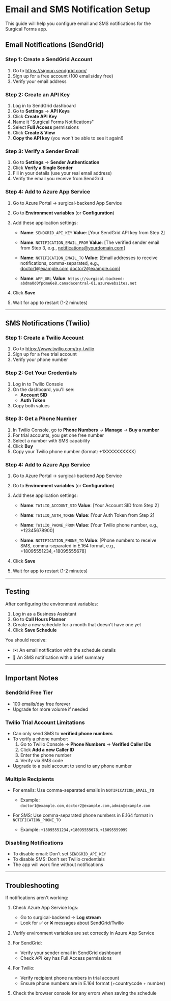 # Email and SMS Notification Setup

This guide will help you configure email and SMS notifications for the Surgical Forms app.

## Email Notifications (SendGrid)

### Step 1: Create a SendGrid Account
1. Go to https://signup.sendgrid.com/
2. Sign up for a free account (100 emails/day free)
3. Verify your email address

### Step 2: Create an API Key
1. Log in to SendGrid dashboard
2. Go to **Settings** → **API Keys**
3. Click **Create API Key**
4. Name it "Surgical Forms Notifications"
5. Select **Full Access** permissions
6. Click **Create & View**
7. **Copy the API key** (you won't be able to see it again!)

### Step 3: Verify a Sender Email
1. Go to **Settings** → **Sender Authentication**
2. Click **Verify a Single Sender**
3. Fill in your details (use your real email address)
4. Verify the email you receive from SendGrid

### Step 4: Add to Azure App Service
1. Go to Azure Portal → surgical-backend App Service
2. Go to **Environment variables** (or **Configuration**)
3. Add these application settings:
   - **Name**: `SENDGRID_API_KEY`
     **Value**: [Your SendGrid API key from Step 2]
   
   - **Name**: `NOTIFICATION_EMAIL_FROM`
     **Value**: [The verified sender email from Step 3, e.g., notifications@yourdomain.com]
   
   - **Name**: `NOTIFICATION_EMAIL_TO`
     **Value**: [Email addresses to receive notifications, comma-separated, e.g., doctor1@example.com,doctor2@example.com]
   
   - **Name**: `APP_URL`
     **Value**: `https://surgical-backend-abdma0d0fpdme6e8.canadacentral-01.azurewebsites.net`

4. Click **Save**
5. Wait for app to restart (1-2 minutes)

---

## SMS Notifications (Twilio)

### Step 1: Create a Twilio Account
1. Go to https://www.twilio.com/try-twilio
2. Sign up for a free trial account
3. Verify your phone number

### Step 2: Get Your Credentials
1. Log in to Twilio Console
2. On the dashboard, you'll see:
   - **Account SID**
   - **Auth Token**
3. Copy both values

### Step 3: Get a Phone Number
1. In Twilio Console, go to **Phone Numbers** → **Manage** → **Buy a number**
2. For trial accounts, you get one free number
3. Select a number with SMS capability
4. Click **Buy**
5. Copy your Twilio phone number (format: +1XXXXXXXXXX)

### Step 4: Add to Azure App Service
1. Go to Azure Portal → surgical-backend App Service
2. Go to **Environment variables** (or **Configuration**)
3. Add these application settings:
   - **Name**: `TWILIO_ACCOUNT_SID`
     **Value**: [Your Account SID from Step 2]
   
   - **Name**: `TWILIO_AUTH_TOKEN`
     **Value**: [Your Auth Token from Step 2]
   
   - **Name**: `TWILIO_PHONE_FROM`
     **Value**: [Your Twilio phone number, e.g., +12345678900]
   
   - **Name**: `NOTIFICATION_PHONE_TO`
     **Value**: [Phone numbers to receive SMS, comma-separated in E.164 format, e.g., +18095551234,+18095555678]

4. Click **Save**
5. Wait for app to restart (1-2 minutes)

---

## Testing

After configuring the environment variables:

1. Log in as a Business Assistant
2. Go to **Call Hours Planner**
3. Create a new schedule for a month that doesn't have one yet
4. Click **Save Schedule**

You should receive:
- ✉️ An email notification with the schedule details
- 📱 An SMS notification with a brief summary

---

## Important Notes

### SendGrid Free Tier
- 100 emails/day free forever
- Upgrade for more volume if needed

### Twilio Trial Account Limitations
- Can only send SMS to **verified phone numbers**
- To verify a phone number:
  1. Go to Twilio Console → **Phone Numbers** → **Verified Caller IDs**
  2. Click **Add a new Caller ID**
  3. Enter the phone number
  4. Verify via SMS code
- Upgrade to a paid account to send to any phone number

### Multiple Recipients
- For emails: Use comma-separated emails in `NOTIFICATION_EMAIL_TO`
  - Example: `doctor1@example.com,doctor2@example.com,admin@example.com`

- For SMS: Use comma-separated phone numbers in E.164 format in `NOTIFICATION_PHONE_TO`
  - Example: `+18095551234,+18095555678,+18095559999`

### Disabling Notifications
- To disable email: Don't set `SENDGRID_API_KEY`
- To disable SMS: Don't set Twilio credentials
- The app will work fine without notifications

---

## Troubleshooting

If notifications aren't working:

1. Check Azure App Service logs:
   - Go to surgical-backend → **Log stream**
   - Look for ✅ or ❌ messages about SendGrid/Twilio

2. Verify environment variables are set correctly in Azure App Service

3. For SendGrid:
   - Verify your sender email in SendGrid dashboard
   - Check API key has Full Access permissions

4. For Twilio:
   - Verify recipient phone numbers in trial account
   - Ensure phone numbers are in E.164 format (+countrycode + number)

5. Check the browser console for any errors when saving the schedule

